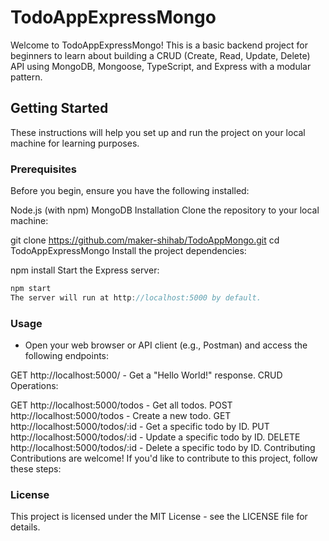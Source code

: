# TodoAppExpressMongo

Welcome to TodoAppExpressMongo! This is a basic backend project for beginners to learn about building a CRUD (Create, Read, Update, Delete) API using MongoDB, Mongoose, TypeScript, and Express with a modular pattern.

## Getting Started

These instructions will help you set up and run the project on your local machine for learning purposes.

### Prerequisites

Before you begin, ensure you have the following installed:

Node.js (with npm)
MongoDB
Installation
Clone the repository to your local machine:

git clone https://github.com/maker-shihab/TodoAppMongo.git
cd TodoAppExpressMongo
Install the project dependencies:

npm install
Start the Express server:

```js
npm start
The server will run at http://localhost:5000 by default.
```

### Usage

- Open your web browser or API client (e.g., Postman) and access the following endpoints:

GET http://localhost:5000/ - Get a "Hello World!" response.
CRUD Operations:

GET http://localhost:5000/todos - Get all todos.
POST http://localhost:5000/todos - Create a new todo.
GET http://localhost:5000/todos/:id - Get a specific todo by ID.
PUT http://localhost:5000/todos/:id - Update a specific todo by ID.
DELETE http://localhost:5000/todos/:id - Delete a specific todo by ID.
Contributing
Contributions are welcome! If you'd like to contribute to this project, follow these steps:

### License

This project is licensed under the MIT License - see the LICENSE file for details.

